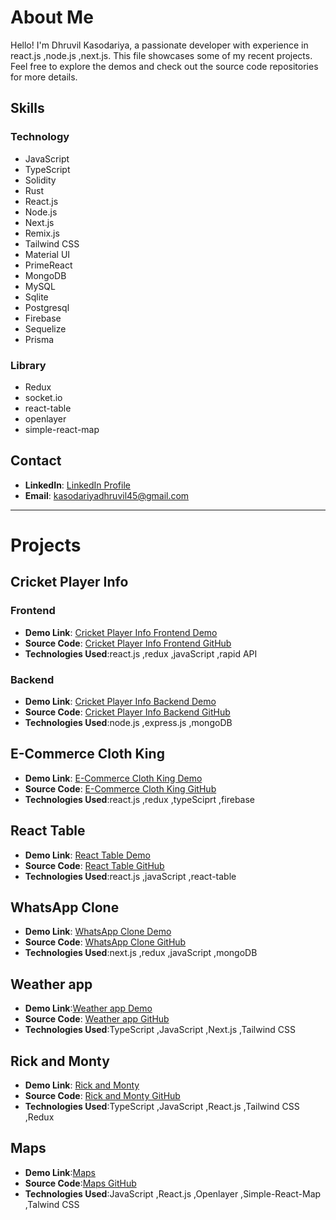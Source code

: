 


# About Me

Hello! I'm Dhruvil Kasodariya, a passionate developer with experience in react.js ,node.js ,next.js. This file showcases some of my recent projects. Feel free to explore the demos and check out the source code repositories for more details.

## Skills

### Technology
- JavaScript
- TypeScript
- Solidity
- Rust
- React.js
- Node.js
- Next.js
- Remix.js
- Tailwind CSS
- Material UI
- PrimeReact
- MongoDB
- MySQL
- Sqlite
- Postgresql
- Firebase
- Sequelize
- Prisma
  
  
### Library
- Redux
- socket.io
- react-table
- openlayer
- simple-react-map

## Contact

- **LinkedIn**: [LinkedIn Profile](https://www.linkedin.com/in/dhruvil-kasodariya-968309213)
- **Email**: kasodariyadhruvil45@gmail.com

---
# Projects

## Cricket Player Info

### Frontend

- **Demo Link**: [Cricket Player Info Frontend Demo](https://cricket-player-info-frontend-vbd3.vercel.app)
- **Source Code**: [Cricket Player Info Frontend GitHub](https://github.com/iambunty45/cricket-player-info-frontend)
- **Technologies Used**:react.js ,redux ,javaScript ,rapid API

### Backend

- **Demo Link**: [Cricket Player Info Backend Demo](https://cricket-player-info-backend.onrender.com)
- **Source Code**: [Cricket Player Info Backend GitHub](https://github.com/iambunty45/cricket-player-info-backend)
- **Technologies Used**:node.js ,express.js ,mongoDB

## E-Commerce Cloth King

- **Demo Link**: [E-Commerce Cloth King Demo](https://earnest-malabi-ec511e.netlify.app)
- **Source Code**: [E-Commerce Cloth King GitHub](https://github.com/dhruvil-kasodariya/E-Commerce-002-typeScript)
- **Technologies Used**:react.js ,redux ,typeSciprt ,firebase

## React Table

- **Demo Link**: [React Table Demo](https://react-table-murex.vercel.app)
- **Source Code**: [React Table GitHub](https://github.com/dhruvil-kasodariya/react-table)
- **Technologies Used**:react.js ,javaScript ,react-table

## WhatsApp Clone 

- **Demo Link**: [WhatsApp Clone Demo](https://whats-app-clone-frontend.vercel.app)
- **Source Code**: [WhatsApp Clone GitHub](https://github.com/dhruvil-kasodariya/whatsApp-clone)
- **Technologies Used**:next.js ,redux ,javaScript ,mongoDB

## Weather app

- **Demo Link**:[Weather app Demo](https://weather-nextjs-mu.vercel.app)
- **Source Code**: [Weather app GitHub](https://github.com/dhruvil-kasodariya/weather-nextjs)
- **Technologies Used**:TypeScript ,JavaScript ,Next.js ,Tailwind CSS

  
## Rick and Monty

- **Demo Link**: [Rick and Monty](https://dapper-elf-9c1c82.netlify.app)
- **Source Code**: [Rick and Monty GitHub](https://github.com/dhruvil-kasodariya/rick-and-monty-character-info)
- **Technologies Used**:TypeScript ,JavaScript ,React.js ,Tailwind CSS ,Redux

## Maps

- **Demo Link**:[Maps](https://maps-alpha-bice.vercel.app/)
- **Source Code**:[Maps GitHub](https://github.com/dhruvil-kasodariya/maps)
- **Technologies Used**:JavaScript ,React.js ,Openlayer ,Simple-React-Map ,Talwind CSS



